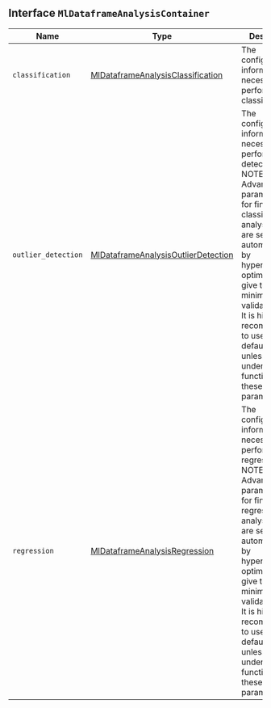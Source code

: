 ## Interface `MlDataframeAnalysisContainer`

| Name | Type | Description |
| - | - | - |
| `classification` | [MlDataframeAnalysisClassification](./MlDataframeAnalysisClassification.md) | The configuration information necessary to perform classification. |
| `outlier_detection` | [MlDataframeAnalysisOutlierDetection](./MlDataframeAnalysisOutlierDetection.md) | The configuration information necessary to perform outlier detection. NOTE: Advanced parameters are for fine-tuning classification analysis. They are set automatically by hyperparameter optimization to give the minimum validation error. It is highly recommended to use the default values unless you fully understand the function of these parameters. |
| `regression` | [MlDataframeAnalysisRegression](./MlDataframeAnalysisRegression.md) | The configuration information necessary to perform regression. NOTE: Advanced parameters are for fine-tuning regression analysis. They are set automatically by hyperparameter optimization to give the minimum validation error. It is highly recommended to use the default values unless you fully understand the function of these parameters. |
